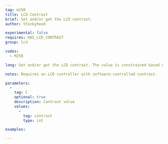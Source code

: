 ```yaml
---
tag: m250
title: LCD Contrast
brief: Set and/or get the LCD contrast.
author: thinkyhead

experimental: false
requires: HAS_LCD_CONTRAST
group: lcd

codes:
  - M250

long: Set and/or get the LCD contrast. The value is constrained based on the LCD.

notes: Requires an LCD controller with software-controlled contrast.

parameters:
  -
    tag: C
    optional: true
    description: Contrast value
    values:
      -
        tag: contrast
        type: int

examples:

---
```

